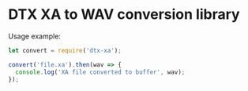 DTX XA to WAV conversion library
===

Usage example:

```js
let convert = require('dtx-xa');

convert('file.xa').then(wav => {
  console.log('XA file converted to buffer', wav);
});
```